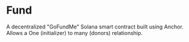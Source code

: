 # Fund
A decentralized "GoFundMe" Solana smart contract built using Anchor. Allows a One (initializer) to many (donors) relationship. 
